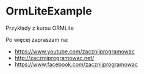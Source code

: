 # OrmLiteExample
Przykłady z kursu ORMLite

Po więcej zapraszam na:
 * https://www.youtube.com/zacznijprogramowac
 * http://zacznijprogramowac.net/
 * https://www.facebook.com/zacznijprogramowac

